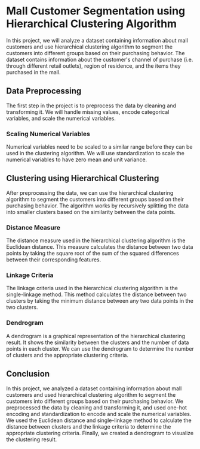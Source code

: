 # Mall Customer Segmentation using Hierarchical Clustering Algorithm

In this project, we will analyze a dataset containing information about mall customers and use hierarchical clustering algorithm to segment the customers into different groups based on their purchasing behavior. The dataset contains information about the customer's channel of purchase (i.e. through different retail outlets), region of residence, and the items they purchased in the mall.

## Data Preprocessing
The first step in the project is to preprocess the data by cleaning and transforming it. We will handle missing values, encode categorical variables, and scale the numerical variables.


### Scaling Numerical Variables
Numerical variables need to be scaled to a similar range before they can be used in the clustering algorithm. We will use standardization to scale the numerical variables to have zero mean and unit variance.

## Clustering using Hierarchical Clustering
After preprocessing the data, we can use the hierarchical clustering algorithm to segment the customers into different groups based on their purchasing behavior. The algorithm works by recursively splitting the data into smaller clusters based on the similarity between the data points.

### Distance Measure
The distance measure used in the hierarchical clustering algorithm is the Euclidean distance. This measure calculates the distance between two data points by taking the square root of the sum of the squared differences between their corresponding features.

### Linkage Criteria
The linkage criteria used in the hierarchical clustering algorithm is the single-linkage method. This method calculates the distance between two clusters by taking the minimum distance between any two data points in the two clusters.

### Dendrogram
A dendrogram is a graphical representation of the hierarchical clustering result. It shows the similarity between the clusters and the number of data points in each cluster. We can use the dendrogram to determine the number of clusters and the appropriate clustering criteria.

## Conclusion
In this project, we analyzed a dataset containing information about mall customers and used hierarchical clustering algorithm to segment the customers into different groups based on their purchasing behavior. We preprocessed the data by cleaning and transforming it, and used one-hot encoding and standardization to encode and scale the numerical variables. We used the Euclidean distance and single-linkage method to calculate the distance between clusters and the linkage criteria to determine the appropriate clustering criteria. Finally, we created a dendrogram to visualize the clustering result.
